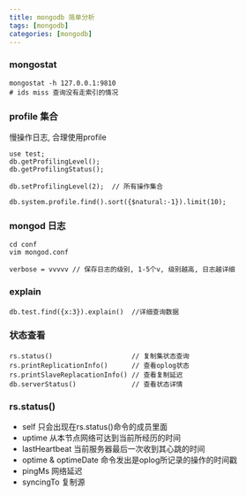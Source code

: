 ```yaml
---
title: mongodb 简单分析
tags: [mongodb]
categories: [mongodb]
---
```


### mongostat
```
mongostat -h 127.0.0.1:9810
# ids miss 查询没有走索引的情况
```

### profile 集合
慢操作日志, 合理使用profile
```
use test;
db.getProfilingLevel();
db.getProfilingStatus();

db.setProfilingLevel(2);  // 所有操作集合

db.system.profile.find().sort({$natural:-1}).limit(10);
```

### mongod 日志
```
cd conf
vim mongod.conf

verbose = vvvvv // 保存日志的级别, 1-5个v, 级别越高, 日志越详细
```

### explain
```
db.test.find({x:3}).explain()  //详细查询数据
```

### 状态查看
```
rs.status()                    // 复制集状态查询
rs.printReplicationInfo()      // 查看oplog状态
rs.printSlaveReplacationInfo() // 查看复制延迟
db.serverStatus()              // 查看状态详情
```

### rs.status()
- self 只会出现在rs.status()命令的成员里面
- uptime 从本节点网络可达到当前所经历的时间
- lastHeartbeat 当前服务器最后一次收到其心跳的时间
- optime & optimeDate 命令发出是oplog所记录的操作的时间戳
- pingMs 网络延迟
- syncingTo 复制源
